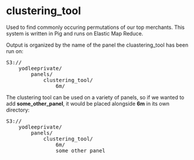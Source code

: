 clustering_tool
=============
Used to find commonly occuring permutations of our top merchants.  This system is written in Pig and runs on Elastic Map Reduce.

Output is organized by the name of the panel the cluastering_tool has been run on:
<pre>
S3://
	yodleeprivate/
		panels/
			clustering_tool/
				6m/
</pre>

The clustering tool can be used on a variety of panels, so if we wanted to add **some_other_panel**, it would be placed alongside **6m** in its own directory:

<pre>
S3://
	yodleeprivate/
		panels/
			clustering_tool/
				6m/
				some_other_panel
</pre>
